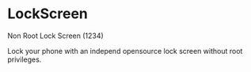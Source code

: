 # LockScreen
Non Root Lock Screen (1234)

Lock your phone with an independ opensource lock screen without root privileges.
